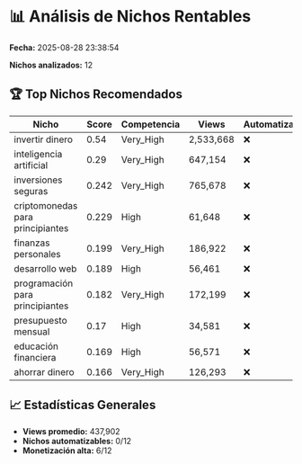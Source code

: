 # 📊 Análisis de Nichos Rentables

**Fecha:** 2025-08-28 23:38:54

**Nichos analizados:** 12

## 🏆 Top Nichos Recomendados

| Nicho | Score | Competencia | Views | Automatizable | Monetización |
|-------|-------|-------------|-------|---------------|--------------|
| invertir dinero | 0.54 | Very_High | 2,533,668 | ❌ | Muy Alto |
| inteligencia artificial | 0.29 | Very_High | 647,154 | ❌ | Medio |
| inversiones seguras | 0.242 | Very_High | 765,678 | ❌ | Medio |
| criptomonedas para principiantes | 0.229 | High | 61,648 | ❌ | Muy Alto |
| finanzas personales | 0.199 | Very_High | 186,922 | ❌ | Muy Alto |
| desarrollo web | 0.189 | High | 56,461 | ❌ | Alto |
| programación para principiantes | 0.182 | Very_High | 172,199 | ❌ | Alto |
| presupuesto mensual | 0.17 | High | 34,581 | ❌ | Medio |
| educación financiera | 0.169 | High | 56,571 | ❌ | Medio |
| ahorrar dinero | 0.166 | Very_High | 126,293 | ❌ | Medio |

## 📈 Estadísticas Generales

- **Views promedio:** 437,902
- **Nichos automatizables:** 0/12
- **Monetización alta:** 6/12
